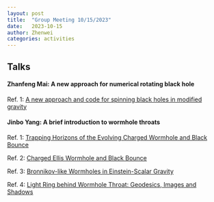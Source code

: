 ```yaml
---
layout: post
title:  "Group Meeting 10/15/2023"
date:   2023-10-15
author: Zhenwei
categories: activities
---
```



## Talks


####  Zhanfeng Mai: A new approach for numerical rotating black hole


Ref. 1: [A new approach and code for spinning black holes in modified gravity](https://arxiv.org/abs/2212.07293)


#### Jinbo Yang: A brief introduction to wormhole throats

Ref. 1: [Trapping Horizons of the Evolving Charged Wormhole and Black Bounce](https://arxiv.org/abs/2104.11134)

Ref. 2: [Charged Ellis Wormhole and Black Bounce](https://arxiv.org/abs/1909.04603)

Ref. 3: [Bronnikov-like Wormholes in Einstein-Scalar Gravity](https://arxiv.org/abs/2010.00197)

Ref. 4: [Light Ring behind Wormhole Throat: Geodesics, Images and Shadows](https://arxiv.org/abs/2303.11885)

